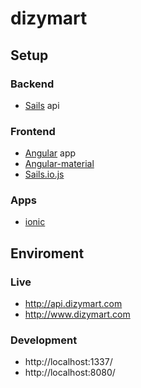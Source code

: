 # dizymart

## Setup

### Backend
- [Sails](http://sailsjs.org) api

### Frontend
- [Angular](http://angularjs.org/) app
- [Angular-material](https://material.angularjs.org/)
- [Sails.io.js](https://github.com/balderdashy/sails.io.js)

### Apps
- [ionic](http://ionicframework.com/)

## Enviroment

### Live

- http://api.dizymart.com
- http://www.dizymart.com

### Development

- http://localhost:1337/
- http://localhost:8080/
